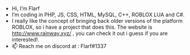 - Hi, I’m Flarf
- I’m coding in PHP, JS, CSS, HTML, MySQL, C++, ROBLOX LUA and C#.
- I really like the concept of bringing back older versions of the platform ROBLOX, so i have a project that does this. The website is http://www.rainway.xyz/ , you can check it out i guess if you are interested!.
- 📫 Reach me on discord at : Flarf#1337


